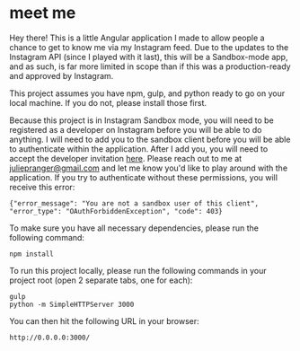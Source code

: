 # meet me
Hey there! This is a little Angular application I made to allow people a chance to get to know me via my Instagram feed. Due to the updates to the Instagram API (since I played with it last), this will be a Sandbox-mode app, and as such, is far more limited in scope than if this was a production-ready and approved by Instagram.

This project assumes you have npm, gulp, and python ready to go on your local machine. If you do not, please install those first.

Because this project is in Instagram Sandbox mode, you will need to be registered as a developer on Instagram before you will be able to do anything. I will need to add you to the sandbox client before you will be able to authenticate within the application. After I add you, you will need to accept the developer invitation [here](https://www.instagram.com/developer/clients/sandbox_invites/). Please reach out to me at juliepranger@gmail.com and let me know you'd like to play around with the application. If you try to authenticate without these permissions, you will receive this error:

```
{"error_message": "You are not a sandbox user of this client", "error_type": "OAuthForbiddenException", "code": 403}
```

To make sure you have all necessary dependencies, please run the following command:

```
npm install
```

To run this project locally, please run the following commands in your project root (open 2 separate tabs, one for each):

```
gulp
python -m SimpleHTTPServer 3000
```

You can then hit the following URL in your browser:
```
http://0.0.0.0:3000/
```
